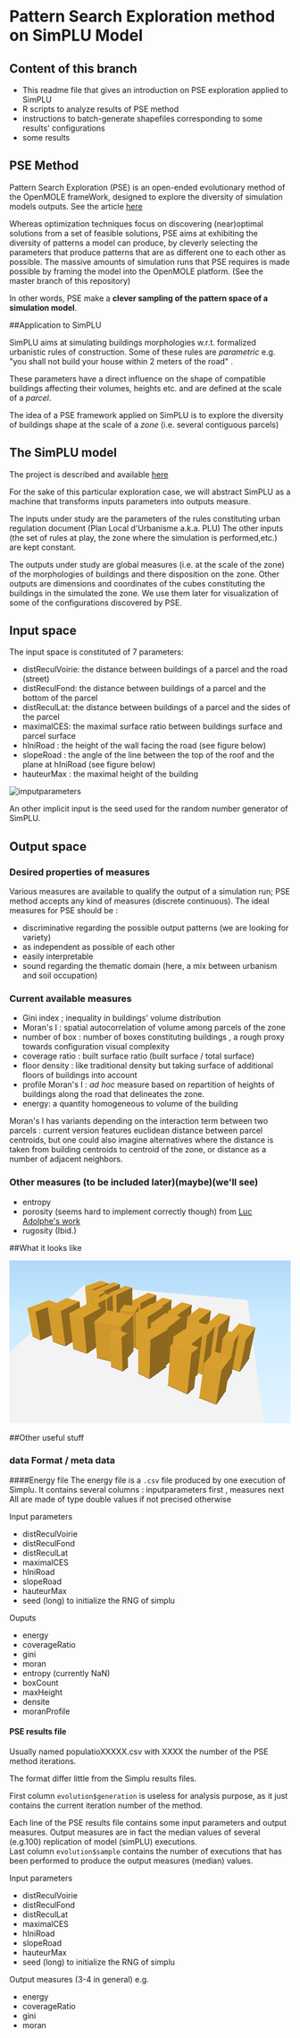 # Pattern Search Exploration method on SimPLU Model

## Content of this branch 

+ This readme file that gives an introduction on PSE exploration applied to SimPLU 
+ R scripts to analyze results of PSE method
+ instructions to batch-generate shapefiles corresponding to some results' configurations  
+ some results 




## PSE Method 
Pattern Search Exploration (PSE) is an open-ended evolutionary method of the OpenMOLE frameWork, designed to explore the diversity of simulation models outputs. See the article [here](http://journals.plos.org/plosone/article?id=10.1371/journal.pone.0138212)

Whereas optimization techniques focus on discovering (near)optimal solutions from a set of feasible solutions, PSE aims at exhibiting the diversity of patterns a model can produce, by cleverly selecting the parameters that produce patterns that are as different one to each other as possible.
The massive amounts of simulation runs that PSE requires is made possible by framing the model into the OpenMOLE platform. (See the master branch of this repository)



In other words, PSE make a **clever sampling of the pattern space of a simulation model**.





##Application to SimPLU

SimPLU aims at simulating buildings morphologies w.r.t. formalized urbanistic rules of construction.
Some of these rules are *parametric* e.g. "you shall not build your house within 2 meters of the road" . 

These parameters have a direct influence on the shape of compatible buildings affecting their volumes, heights etc. and are defined at the scale of a *parcel*.

The idea of a PSE framework applied on SimPLU is to explore the diversity of buildings shape at the scale of a *zone* (i.e. several contiguous parcels)



## The SimPLU model

The project is described and available [here](../simplu3D)

For the sake of this particular exploration case, we will abstract SimPLU as a machine that transforms inputs parameters into outputs measure.

The inputs under study are the parameters of the rules constituting urban regulation document (Plan Local d'Urbanisme a.k.a. PLU)
The other inputs (the set of rules at play, the zone where the simulation is performed,etc.) are kept constant.


The outputs under study are global measures (i.e. at the scale of the zone) of the morphologies of buildings and there disposition on the zone. 
Other outputs are dimensions and coordinates of the cubes constituting the buildings in the simulated the zone. We use them later for visualization of some of the configurations discovered by PSE.


## Input space

The input space is constituted of 7 parameters:

+ distReculVoirie: the distance between buildings of a parcel and the road (street)
+ distReculFond: the distance between buildings of a parcel and the bottom of the parcel
+ distReculLat: the distance between buildings of a parcel and the sides of the parcel   
+ maximalCES: the maximal surface ratio  between buildings surface and parcel surface  
+ hIniRoad : the height of the wall facing the road (see figure below)
+ slopeRoad : the angle of the line between the top of the roof and the plane at hIniRoad (see figure below)
+ hauteurMax : the maximal height of the building


![imputparameters](./readme_images/schema_param_input.png)



An other implicit input is the seed used for the random number generator of SimPLU.


## Output space 


### Desired properties of measures

Various measures are available to qualify the output of a simulation run; PSE method accepts any kind of measures (discrete continuous). The ideal measures for PSE should be : 

+ discriminative regarding the possible output patterns (we are looking for variety)
+ as independent as possible of each other 
+ easily interpretable 
+ sound regarding the thematic domain (here, a mix between urbanism and soil occupation)
 


### Current available measures


+ Gini index ; inequality in buildings' volume distribution
+ Moran's I :  spatial autocorrelation of volume among parcels of the zone
+ number of box : number of boxes constituting buildings , a rough proxy towards configuration visual complexity
+ coverage ratio : built surface ratio  (built surface / total surface)
+ floor density : like traditional density but taking surface of additional floors of buildings into account
+ profile Moran's I : *ad hoc* measure based on repartition of heights of buildings along the road that delineates the zone. 
+ energy: a quantity homogeneous to volume of the building


Moran's I has variants depending on the interaction term between two parcels : current version features euclidean distance between parcel centroids, but one could also imagine alternatives where the distance is taken from building centroids to centroid of the zone, or distance as a number of adjacent neighbors. 

### Other measures (to be included later)(maybe)(we'll see)

+ entropy 
+ porosity (seems hard to implement correctly though) from [Luc Adolphe's work](http://epb.sagepub.com/content/28/2/183.short) 
+ rugosity (Ibid.)


##What it looks like

![screenshot](./readme_images/screenshot.png)

##Other useful stuff 
### data Format / meta data

####Energy file 
The energy file is a `.csv` file produced by one execution of Simplu.
It contains several columns : inputparameters first , measures next
All are made of type double values if not precised otherwise



Input parameters
+ distReculVoirie
+ distReculFond 
+ distReculLat 
+ maximalCES 
+ hIniRoad 
+ slopeRoad 
+ hauteurMax 
+ seed (long) to initialize the RNG of simplu
 

Ouputs 
 + energy
 + coverageRatio
 + gini
 + moran 
 + entropy (currently NaN)
 + boxCount
 + maxHeight
 + densite
 + moranProfile

#### PSE results file 
Usually named populatioXXXXX.csv with XXXX the number of the PSE method iterations.

The format differ little from the Simplu results files.

First column `evolution$generation` is useless for analysis purpose, as it just contains the current iteration number of the method.

Each line of the PSE results file contains some input parameters and output measures. 
Output measures are in fact the median values of several (e.g.100) replication of model (simPLU) executions.  
Last column `evolution$sample` contains the number of executions that has been performed to produce the output measures (median) values. 


Input parameters
+ distReculVoirie
+ distReculFond 
+ distReculLat 
+ maximalCES 
+ hIniRoad 
+ slopeRoad 
+ hauteurMax 
+ seed (long) to initialize the RNG of simplu
 
Output measures (3-4 in general)
e.g. 
 + energy
 + coverageRatio
 + gini
 + moran 



